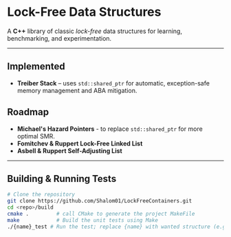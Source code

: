 # Lock-Free Data Structures

A **C++** library of classic *lock-free* data structures for learning, benchmarking, and experimentation.

---

## Implemented

- **Treiber Stack** – uses `std::shared_ptr` for automatic, exception-safe memory management and ABA mitigation.

## Roadmap
- **Michael's Hazard Pointers** - to replace `std::shared_ptr` for more optimal SMR.
- **Fomitchev & Ruppert Lock-Free Linked List**
- **Asbell & Ruppert Self-Adjusting List**
---

## Building & Running Tests

```bash
# Clone the repository
git clone https://github.com/Shalom01/LockFreeContainers.git
cd <repo>/build
cmake .         # call CMake to generate the project MakeFile
make            # Build the unit tests using Make
./{name}_test # Run the test; replace {name} with wanted structure (e.g., `stack`)
